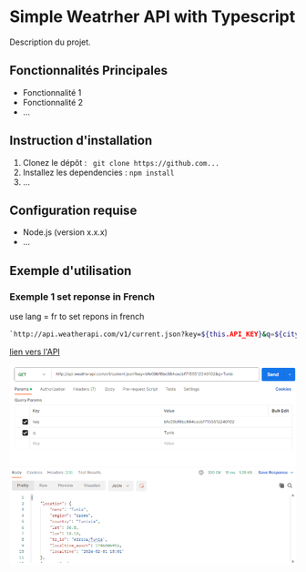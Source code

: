 # Simple Weatrher API with Typescript
Description du projet.

## Fonctionnalités Principales
- Fonctionnalité 1
- Fonctionnalité 2
- ...

## Instruction d'installation
1. Clonez le dépôt : ` git clone https://github.com...`
2. Installez les dependencies : `npm install`
3. ...

## Configuration requise
- Node.js (version x.x.x)
- ...

## Exemple d'utilisation

### Exemple 1 set reponse in French
use lang = fr to set repons in french

```bash
`http://api.weatherapi.com/v1/current.json?key=${this.API_KEY}&q=${city}&lang=fr`
```

[lien vers l'API](https://www.weatherapi.com/)

![capture d'écran Postman](screenshot.png)